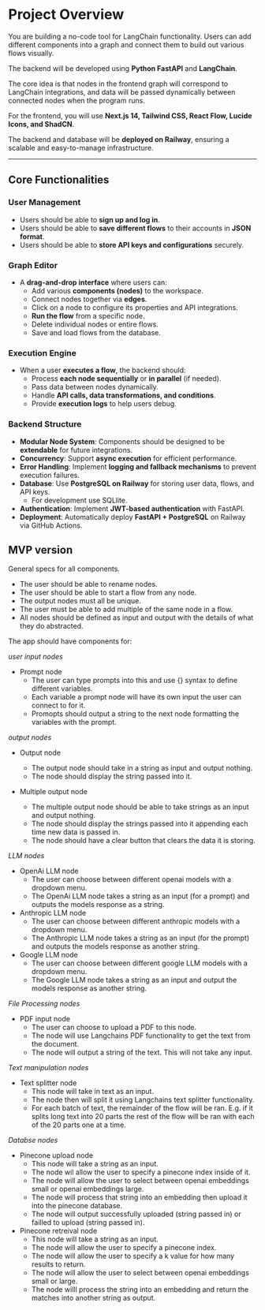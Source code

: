 # Project Overview

You are building a no-code tool for LangChain functionality. Users can add different components into a graph and connect them to build out various flows visually.

The backend will be developed using **Python FastAPI** and **LangChain**. 

The core idea is that nodes in the frontend graph will correspond to LangChain integrations, and data will be passed dynamically between connected nodes when the program runs.

For the frontend, you will use **Next.js 14, Tailwind CSS, React Flow, Lucide Icons, and ShadCN**.

The backend and database will be **deployed on Railway**, ensuring a scalable and easy-to-manage infrastructure.

---

## Core Functionalities

### User Management

- Users should be able to **sign up and log in**.
- Users should be able to **save different flows** to their accounts in **JSON format**.
- Users should be able to **store API keys and configurations** securely.

### Graph Editor

- A **drag-and-drop interface** where users can:
  - Add various **components (nodes)** to the workspace.
  - Connect nodes together via **edges**.
  - Click on a node to configure its properties and API integrations.
  - **Run the flow** from a specific node.
  - Delete individual nodes or entire flows.
  - Save and load flows from the database.

### Execution Engine

- When a user **executes a flow**, the backend should:
  - Process **each node sequentially** or **in parallel** (if needed).
  - Pass data between nodes dynamically.
  - Handle **API calls, data transformations, and conditions**.
  - Provide **execution logs** to help users debug.

### Backend Structure

- **Modular Node System**: Components should be designed to be **extendable** for future integrations.
- **Concurrency**: Support **async execution** for efficient performance.
- **Error Handling**: Implement **logging and fallback mechanisms** to prevent execution failures.
- **Database**: Use **PostgreSQL on Railway** for storing user data, flows, and API keys.
    - For development use SQLlite.
- **Authentication**: Implement **JWT-based authentication** with FastAPI.
- **Deployment**: Automatically deploy **FastAPI + PostgreSQL** on Railway via GitHub Actions.

## MVP version

General specs for all components.

- The user should be able to rename nodes.
- The user should be able to start a flow from any node.
- The output nodes must all be unique.
- The user must be able to add multiple of the same node in a flow.
- All nodes should be defined as input and output with the details of what they do abstracted.

The app should have components for:

*user input nodes*

- Prompt node
    - The user can type prompts into this and use {} syntax to define different variables.
    - Each variable a prompt node will have its own input the user can connect to for it.
    - Promopts should output a string to the next node formatting the variables with the prompt.

*output nodes*

- Output node
    - The output node should take in a string as input and output nothing.
    - The node should display the string passed into it.

- Multiple output node
    - The multiple output node should be able to take strings as an input and output nothing.
    - The node should display the strings passed into it appending each time new data is passed in. 
    - The node should have a clear button that clears the data it is storing.

*LLM nodes*

- OpenAi LLM node
    - The user can choose between different openai models with a dropdown menu.
    - The OpenAi LLM node takes a string as an input (for a prompt) and outputs the models response as a string.
- Anthropic LLM node
    - The user can choose between different anthropic models with a dropdown menu.
    - The Anthropic LLM node takes a string as an input (for the prompt) and outputs the models response as another string.
- Google LLM node
    - The user can choose between different google LLM models with a dropdown menu.
    - The Google LLM node takes a string as an input and output the models response as another string.

*File Processing nodes*

- PDF input node
    - The user can choose to upload a PDF to this node.
    - The node will use Langchains PDF functionality to get the text from the document.
    - The node will output a string of the text. This will not take any input.

*Text manipulation nodes*

- Text splitter node
    - This node will take in text as an input. 
    - The node then will split it using Langchains text splitter functionality.
    - For each batch of text, the remainder of the flow will be ran. E.g. if it splits long text into 20 parts the rest of the flow will be ran with each of the 20 parts one at a time.

*Databse nodes*

- Pinecone upload node
    - This node will take a string as an input.
    - The node wil allow the user to specify a pinecone index inside of it.
    - The node will allow the user to select between openai embeddings small or openai embeddings large.
    - The node will process that string into an embedding then upload it into the pinecone database.
    - The node will output successfully uploaded (string passed in) or failled to upload (string passed in).
- Pinecone retreival node
    - This node will take a string as an input.
    - The node will allow the user to specify a pinecone index.
    - The node will allow the user to specify a k value for how many results to return.
    - The node will allow the user to select between openai embeddings small or large.
    - The node willl process the string into an embedding and return the matches into another string as output.
